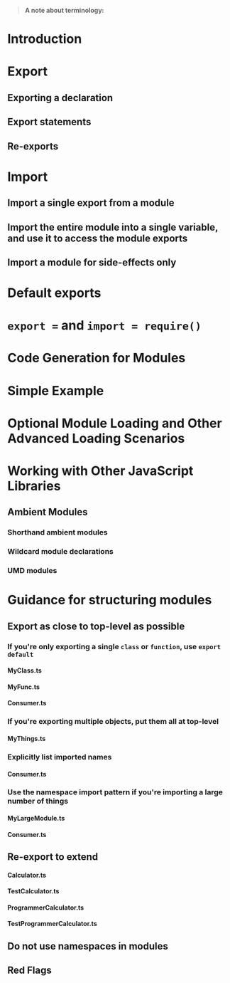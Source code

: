 > **A note about terminology:**
# Introduction
# Export
## Exporting a declaration
## Export statements
## Re-exports
# Import
## Import a single export from a module
## Import the entire module into a single variable, and use it to access the module exports
## Import a module for side-effects only
# Default exports
# `export =` and `import = require()`
# Code Generation for Modules
# Simple Example
# Optional Module Loading and Other Advanced Loading Scenarios
# Working with Other JavaScript Libraries
## Ambient Modules
### Shorthand ambient modules
### Wildcard module declarations
### UMD modules
# Guidance for structuring modules
## Export as close to top-level as possible
### If you're only exporting a single `class` or `function`, use `export default`
#### MyClass.ts
#### MyFunc.ts
#### Consumer.ts
### If you're exporting multiple objects, put them all at top-level
#### MyThings.ts
### Explicitly list imported names
#### Consumer.ts
### Use the namespace import pattern if you're importing a large number of things
#### MyLargeModule.ts
#### Consumer.ts
## Re-export to extend
#### Calculator.ts
#### TestCalculator.ts
#### ProgrammerCalculator.ts
#### TestProgrammerCalculator.ts
## Do not use namespaces in modules
## Red Flags